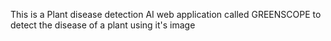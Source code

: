 This is a Plant disease detection AI web application called GREENSCOPE to detect the disease of a plant using it's image 
